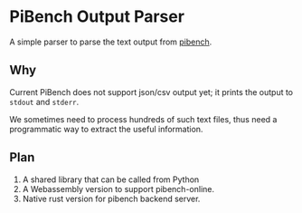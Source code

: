 # PiBench Output Parser

A simple parser to parse the text output from [pibench](https://github.com/wangtzh/pibench).

## Why
Current PiBench does not support json/csv output yet; it prints the output to `stdout` and `stderr`.

We sometimes need to process hundreds of such text files, thus need a programmatic way to extract the useful information.

## Plan
1. A shared library that can be called from Python
2. A Webassembly version to support pibench-online.
3. Native rust version for pibench backend server.
